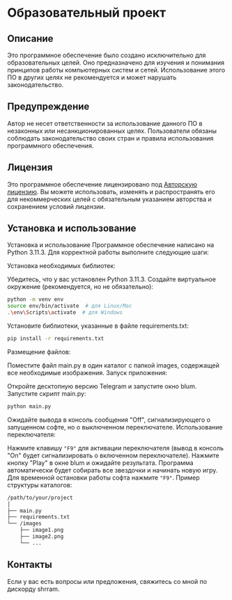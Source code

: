 # Образовательный проект

## Описание
Это программное обеспечение было создано исключительно для образовательных целей. Оно предназначено для изучения и понимания принципов работы компьютерных систем и сетей. Использование этого ПО в других целях не рекомендуется и может нарушать законодательство.

## Предупреждение
Автор не несет ответственности за использование данного ПО в незаконных или несанкционированных целях. Пользователи обязаны соблюдать законодательство своих стран и правила использования программного обеспечения.

## Лицензия
Это программное обеспечение лицензировано под [Авторскую лицензию](LICENSE). Вы можете использовать, изменять и распространять его для некоммерческих целей с обязательным указанием авторства и сохранением условий лицензии.

## Установка и использование

Установка и использование
Программное обеспечение написано на Python 3.11.3. Для корректной работы выполните следующие шаги:

Установка необходимых библиотек:

Убедитесь, что у вас установлен Python 3.11.3.
Создайте виртуальное окружение (рекомендуется, но не обязательно):
```bash
python -m venv env
source env/bin/activate  # для Linux/Mac
.\env\Scripts\activate  # для Windows
```
Установите библиотеки, указанные в файле requirements.txt:
```bash
pip install -r requirements.txt
```
Размещение файлов:

Поместите файл main.py в один каталог с папкой images, содержащей все необходимые изображения.
Запуск приложения:

Откройте десктопную версию Telegram и запустите окно blum.
Запустите скрипт main.py:
``` bash
python main.py
```
Ожидайте вывода в консоль сообщения "Off", сигнализирующего о запущенном софте, но о выключенном переключателе.
Использование переключателя:

Нажмите клавишу `"F9"` для активации переключателя (вывод в консоль "On" будет сигнализировать о включенном переключателе).
Нажмите кнопку "Play" в окне blum и ожидайте результата. Программа автоматически будет собирать все звездочки и начинать новую игру.
Для временной остановки работы софта нажмите `"F9"`.
Пример структуры каталогов:
``` bash
/path/to/your/project
│
├── main.py
├── requirements.txt
└── /images
    ├── image1.png
    ├── image2.png
    └── ...
```
## Контакты
Если у вас есть вопросы или предложения, свяжитесь со мной по дискорду shrram.